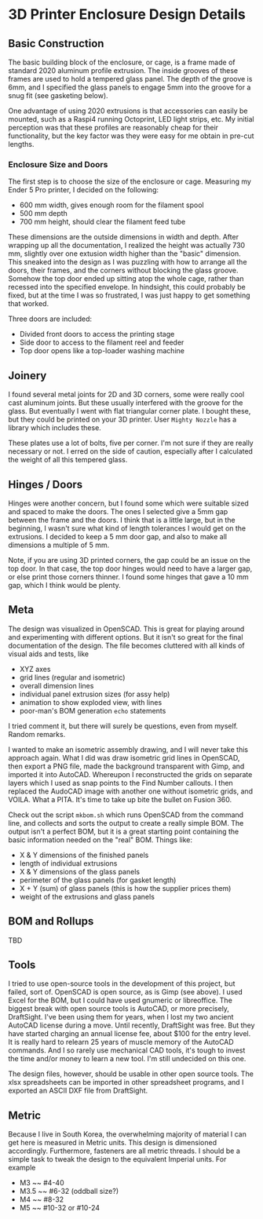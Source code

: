 # 3D Printer Enclosure Design Details

## Basic Construction

The basic building block of the enclosure, or cage, is a frame
made of standard 2020 aluminum profile extrusion.  The inside
grooves of these frames are used to hold a tempered glass panel.
The depth of the groove is 6mm, and I specified the glass panels 
to engage 5mm into the groove for a snug fit (see gasketing below).

One advantage of using 2020 extrusions is that accessories can easily be
mounted, such as a Raspi4 running Octoprint, LED light strips, etc.
My initial perception was that these profiles are reasonably cheap for
their functionality, but the key factor was they were easy for me obtain
in pre-cut lengths.

### Enclosure Size and Doors

The first step is to choose the size of the enclosure or cage.
Measuring my Ender 5 Pro printer, I decided on the following:

* 600 mm width, gives enough room for the filament spool
* 500 mm depth
* 700 mm height, should clear the filament feed tube

These dimensions are the outside dimensions in width and depth.
After wrapping up all the documentation, I realized the height was
actually 730 mm, slightly over one extusion width higher than the
"basic" dimension. This sneaked into the design as I was puzzling with
how to arrange all the doors, their frames, and the corners without
blocking the glass groove.  Somehow the top door ended up sitting atop
the whole cage, rather than recessed into the specified envelope.
In hindsight, this could probably be fixed, but at the time I was so
frustrated, I was just happy to get something that worked.

Three doors are included:

* Divided front doors to access the printing stage
* Side door to access to the filament reel and feeder
* Top door opens like a top-loader washing machine


## Joinery

I found several metal joints for 2D and 3D corners, some were really
cool cast aluminum joints.  But these usually interfered with the groove
for the glass.  But eventually I went with flat triangular corner plate.
I bought these, but they could be printed on your 3D printer.
User `Mighty Nozzle` has a library which includes these.

These plates use a lot of bolts, five per corner.  I'm not sure if they
are really necessary or not.  I erred on the side of caution, especially
after I calculated the weight of all this tempered glass.


## Hinges / Doors

Hinges were another concern, but I found some which were suitable sized
and spaced to make the doors. The ones I selected give a 5mm gap between
the frame and the doors.  I think that is a little large, but in the
beginning, I wasn't sure what kind of length tolerances I would get on
the extrusions.  I decided to keep a 5 mm door gap, and also to make all
dimensions a multiple of 5 mm.

Note, if you are using 3D printed corners, the gap could be an issue on
the top door.  In that case, the top door hinges would need to have a
larger gap, or else print those corners thinner. I found some hinges
that gave a 10 mm gap, which I think would be plenty.


## Meta

The design was visualized in OpenSCAD.  This is great for playing around
and experimenting with different options.  But it isn't so great for the
final documentation of the design.  The file becomes cluttered with all
kinds of visual aids and tests, like 

* XYZ axes
* grid lines (regular and isometric)
* overall dimension lines
* individual panel extrusion sizes (for assy help)
* animation to show exploded view, with lines
* poor-man's BOM generation `echo` statements

I tried comment it, but there will surely be questions, even from
myself.  Random remarks.

I wanted to make an isometric assembly drawing, and I will never take
this approach again.  What I did was draw isometric grid lines in
OpenSCAD, then export a PNG file, made the background transparent with
Gimp, and imported it into AutoCAD.  Whereupon I reconstructed the grids
on separate layers which I used as snap points to the Find Number
callouts.  I then replaced the AudoCAD image with another one without
isometric grids, and VOILA.  What a PITA.  It's time to take up bite the
bullet on Fusion 360.

Check out the script `mkbom.sh` which runs OpenSCAD from the command
line, and collects and sorts the output to create a really simple BOM.
The output isn't a perfect BOM, but it is a great starting point
containing the basic information needed on the "real" BOM.  Things like:

* X & Y dimensions of the finished panels
* length of individual extrusions
* X & Y dimensions of the glass panels
* perimeter of the glass panels (for gasket length)
* X + Y (sum) of glass panels (this is how the supplier prices them)
* weight of the extrusions and glass panels

## BOM and Rollups

TBD


## Tools

I tried to use open-source tools in the development of this project, but
failed, sort of.  OpenSCAD is open source, as is Gimp (see above).  I
used Excel for the BOM, but I could have used gnumeric or libreoffice.
The biggest break with open source tools is AutoCAD, or more precisely,
DraftSight.  I've been using them for years, when I lost my two ancient
AutoCAD license during a move.  Until recently, DraftSight was free.
But they have started charging an annual license fee, about $100 for the
entry level.  It is really hard to relearn 25 years of muscle memory of
the AutoCAD commands. And I so rarely use mechanical CAD tools, it's
tough to invest the time and/or money to learn a new tool.  I'm still
undecided on this one.  

The design files, however, should be usable in other open source tools.
The xlsx spreadsheets can be imported in other spreadsheet programs, and
I exported an ASCII DXF file from DraftSight.


## Metric

Because I live in South Korea, the overwhelming majority of material I
can get here is measured in Metric units. This design is dimensioned
accordingly.  Furthermore, fasteners are all metric threads.  I should
be a simple task to tweak the design to the equivalent Imperial units.
For example 

* M3 ~~ #4-40
* M3.5 ~~ #6-32 (oddball size?)
* M4 ~~ #8-32
* M5 ~~ #10-32 or #10-24

